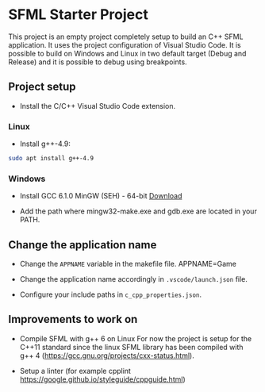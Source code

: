 # SFML Starter Project

This project is an empty project completely setup to build an C++ SFML application.
It uses the project configuration of Visual Studio Code.
It is possible to build on Windows and Linux in two default target (Debug and Release) and it is possible to debug using breakpoints.


## Project setup

* Install the C/C++ Visual Studio Code extension.

### Linux

* Install g++-4.9:
```bash
sudo apt install g++-4.9
```

### Windows

* Install GCC 6.1.0 MinGW (SEH) - 64-bit [Download](https://sourceforge.net/projects/mingw-w64/files/Toolchains%20targetting%20Win64/Personal%20Builds/mingw-builds/6.1.0/threads-posix/seh/x86_64-6.1.0-release-posix-seh-rt_v5-rev0.7z/download)

* Add the path where mingw32-make.exe and gdb.exe are located in your PATH.

## Change the application name

* Change the `APPNAME` variable in the makefile file.
    APPNAME=Game 

* Change the application name accordingly in `.vscode/launch.json` file.

* Configure your include paths in `c_cpp_properties.json`.

## Improvements to work on

* Compile SFML with g++ 6 on Linux
    For now the project is setup for the C++11 standard since the linux SFML library has been compiled with g++ 4 (https://gcc.gnu.org/projects/cxx-status.html). 

* Setup a linter (for example cpplint https://google.github.io/styleguide/cppguide.html)
